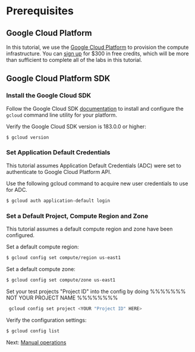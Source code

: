 # Prerequisites

## Google Cloud Platform

In this tutorial, we use the [Google Cloud Platform](https://cloud.google.com/) to provision the compute infrastructure. You can [sign up](https://cloud.google.com/free/) for $300 in free credits, which will be more than sufficient to complete all of the labs in this tutorial. 


## Google Cloud Platform SDK

### Install the Google Cloud SDK

Follow the Google Cloud SDK [documentation](https://cloud.google.com/sdk/) to install and configure the `gcloud` command line utility for your platform.

Verify the Google Cloud SDK version is 183.0.0 or higher:

```bash
$ gcloud version
```

### Set Application Default Credentials

This tutorial assumes Application Default Credentials (ADC) were set to authenticate to Google Cloud Platform API.

Use the following gcloud command to acquire new user credentials to use for ADC.

```bash
$ gcloud auth application-default login
```

### Set a Default Project, Compute Region and Zone

This tutorial assumes a default compute region and zone have been configured.

Set a default compute region:

```bash
$ gcloud config set compute/region us-east1
```

Set a default compute zone:  

```bash
$ gcloud config set compute/zone us-east1
```

Set your test projects "Project ID" into the config by doing 
%%%%%%% NOT YOUR PROJECT NAME %%%%%%%%

```bash
 gcloud config set project <YOUR "Project ID" HERE>
```

Verify the configuration settings:

```bash
$ gcloud config list
```

Next: [Manual operations](02-manual-operations.md)